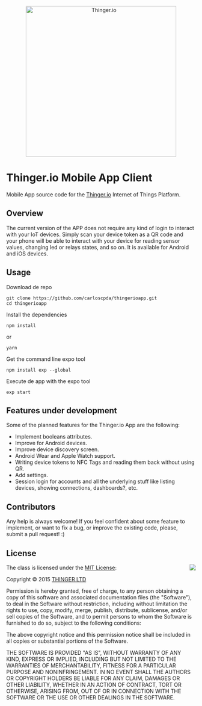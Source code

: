 <p align="center">
   <img alt="Thinger.io" src="https://www.thinger.io/wp-content/uploads/2015/03/platform_logo.png" width="400"/>
</p>

# Thinger.io Mobile App Client

Mobile App source code for the [Thinger.io](https://thinger.io) Internet of Things Platform. 

## Overview

The current version of the APP does not require any kind of login to interact with your IoT devices. Simply scan your device token as a QR code and your phone will be able to interact with your device for reading sensor values, changing led or relays states, and so on.
It is available for Android and iOS devices.

## Usage

Download de repo
```shell
git clone https://github.com/carloscpda/thingerioapp.git
cd thingerioapp
```
Install the dependencies
```shell
npm install
```
or
```shell
yarn
```
Get the command line expo tool
```shell
npm install exp --global
```
Execute de app with the expo tool
```shell
exp start
```

## Features under development

Some of the planned features for the Thinger.io App are the following:

* Implement booleans attributes.
* Improve for Android devices.
* Improve device discovery screen.
* Android Wear and Apple Watch support.
* Writing device tokens to NFC Tags and reading them back without using QR.
* Add settings.
* Session login for accounts and all the underlying stuff like listing devices, showing connections, dashboards?, etc.

## Contributors

Any help is always welcome! If you feel confident about some feature to implement, or want to fix a bug, or improve the existing code, please, submit a pull request! :)

## License

<img align="right" src="http://opensource.org/trademarks/opensource/OSI-Approved-License-100x137.png">

The class is licensed under the [MIT License](http://opensource.org/licenses/MIT):

Copyright &copy; 2015 [THINGER LTD](http://thinger.io)

Permission is hereby granted, free of charge, to any person obtaining a copy of this software and associated documentation files (the "Software"), to deal in the Software without restriction, including without limitation the rights to use, copy, modify, merge, publish, distribute, sublicense, and/or sell copies of the Software, and to permit persons to whom the Software is furnished to do so, subject to the following conditions:

The above copyright notice and this permission notice shall be included in all copies or substantial portions of the Software.

THE SOFTWARE IS PROVIDED "AS IS", WITHOUT WARRANTY OF ANY KIND, EXPRESS OR IMPLIED, INCLUDING BUT NOT LIMITED TO THE WARRANTIES OF MERCHANTABILITY, FITNESS FOR A PARTICULAR PURPOSE AND NONINFRINGEMENT. IN NO EVENT SHALL THE AUTHORS OR COPYRIGHT HOLDERS BE LIABLE FOR ANY CLAIM, DAMAGES OR OTHER LIABILITY, WHETHER IN AN ACTION OF CONTRACT, TORT OR OTHERWISE, ARISING FROM, OUT OF OR IN CONNECTION WITH THE SOFTWARE OR THE USE OR OTHER DEALINGS IN THE SOFTWARE.
